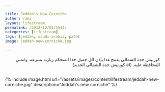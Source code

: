 ```yaml
---

title: Jeddah's New Corniche 
author: rami
layout: lifestream 
permalink: /2012/12/01/1542/
categories: [Lifestream]
tags: [jeddah, saudi-arabia, path] 
image: jeddah-new-corniche.jpg

---
```


<div dir="rtl"> كورنيش جدة الشمالي يفتتح غدا بإذن الل جميل جدا انصحكم زيارته بسرعة. واتمنى المحافظة عليه. (at كورنيش جدة الشمالي الجديد)</div><br>

{% include image.html url="/assets/images/content/lifestream/jeddah-new-corniche.jpg" description="Jeddah's new corniche" %}
